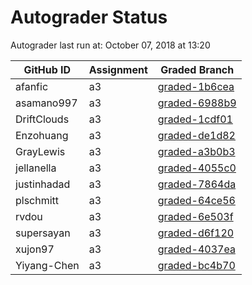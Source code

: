 # Autograder Status
Autograder last run at: October 07, 2018 at 13:20

| GitHub ID | Assignment | Graded Branch |
|-----------|------------|---------------|
| afanfic | a3 | [graded-1b6cea](https://github.com/Fall2018COMP401-001/a3-afanfic/tree/graded-1b6cea) | 
| asamano997 | a3 | [graded-6988b9](https://github.com/Fall2018COMP401-001/a3-asamano997/tree/graded-6988b9) | 
| DriftClouds | a3 | [graded-1cdf01](https://github.com/Fall2018COMP401-001/a3-DriftClouds/tree/graded-1cdf01) | 
| Enzohuang | a3 | [graded-de1d82](https://github.com/Fall2018COMP401-001/a3-Enzohuang/tree/graded-de1d82) | 
| GrayLewis | a3 | [graded-a3b0b3](https://github.com/Fall2018COMP401-001/a3-GrayLewis/tree/graded-a3b0b3) | 
| jellanella | a3 | [graded-4055c0](https://github.com/Fall2018COMP401-001/a3-jellanella/tree/graded-4055c0) | 
| justinhadad | a3 | [graded-7864da](https://github.com/Fall2018COMP401-001/a3-justinhadad/tree/graded-7864da) | 
| plschmitt | a3 | [graded-64ce56](https://github.com/Fall2018COMP401-001/a3-plschmitt/tree/graded-64ce56) | 
| rvdou | a3 | [graded-6e503f](https://github.com/Fall2018COMP401-001/a3-rvdou/tree/graded-6e503f) | 
| supersayan | a3 | [graded-d6f120](https://github.com/Fall2018COMP401-001/a3-supersayan/tree/graded-d6f120) | 
| xujon97 | a3 | [graded-4037ea](https://github.com/Fall2018COMP401-001/a3-xujon97/tree/graded-4037ea) | 
| Yiyang-Chen | a3 | [graded-bc4b70](https://github.com/Fall2018COMP401-001/a3-Yiyang-Chen/tree/graded-bc4b70) | 
